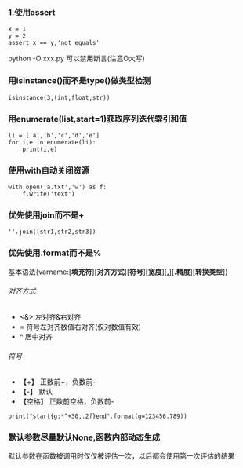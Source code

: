 ### 1.使用assert
```
x = 1
y = 2
assert x == y,'not equals'
```
python -O xxx.py 可以禁用断言(注意O大写)

### 用isinstance()而不是type()做类型检测
```
isinstance(3,(int,float,str))
```
### 用enumerate(list,start=1)获取序列迭代索引和值
```
li = ['a','b','c','d','e']
for i,e in enumerate(li):
    print(i,e)
```
### 使用with自动关闭资源
```
with open('a.txt','w') as f:
    f.write('text')
```
### 优先使用join而不是+
```
''.join([str1,str2,str3])
```
### 优先使用.format而不是%
基本语法{varname:[**填充符**][**对齐方式**][**符号**][**宽度**][**,**][**.精度**][**转换类型**]}
###### 对齐方式
* <&> 左对齐&右对齐
* = 符号左对齐数值右对齐(仅对数值有效)
* ^ 居中对齐  

###### 符号
* 【\+】     正数前+，负数前-
* 【\-】     默认
* 【空格】   正数前空格，负数前-
```
print("start{g:*^+30,.2f}end".format(g=123456.789))
```

### 默认参数尽量默认None,函数内部动态生成
默认参数在函数被调用时仅仅被评估一次，以后都会使用第一次评估的结果
  
